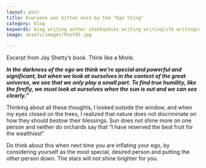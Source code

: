 ```yaml
---
layout: post
title: Everyone was bitten once by the "Ego Sting"
category: blog
keywords: blog writing author shikhashikz writing writinglife writingcommunity dailyblogpost dailyblogpostchallenge 
image: assets/images/Post95.jpg

---
```

Excerpt from Jay Shetty’s book. Think like a Monk.

***In the darkness of the ego we think we’re special and powerful and significant, but when we look at ourselves in the context of the great universe, we see that we only play a small part. To find true humility, like the firefly, we must look at ourselves when the sun is out and we can see clearly.”***

Thinking about all these thoughts, I looked outside the window, and when my eyes closed on the trees, I realized that nature does not discriminate on how they should bestow their blessings. Sun does not shine more on one person and neither do orchards say that “I have reserved the best fruit for the wealthiest”

Do think about this when next time you are inflating your ego, by considering yourself as the most special, desired person and putting the other person down. The stars will not shine brighter for you. 
